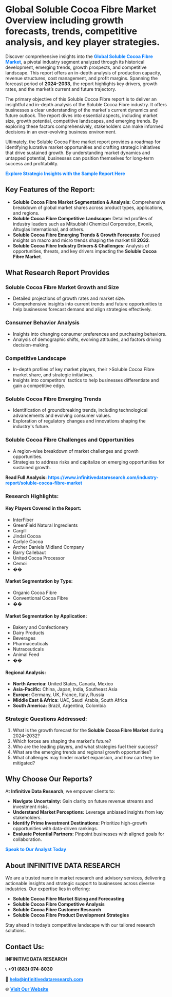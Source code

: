 <h1>Global Soluble Cocoa Fibre Market Overview including growth forecasts, trends, competitive analysis, and key player strategies.</h1>
<p>
Discover comprehensive insights into the 
<a href="https://www.infinitivedataresearch.com/industry-report/soluble-cocoa-fibre-market" rel="dofollow" style="color: #007BFF; text-decoration: none;"><strong>Global Soluble Cocoa Fibre Market</strong></a>, a pivotal industry segment analyzed through its historical development, emerging trends, growth prospects, and competitive landscape. This report offers an in-depth analysis of production capacity, revenue structures, cost management, and profit margins. Spanning the forecast period of <strong>2024–2033</strong>, the report highlights key drivers, growth rates, and the market’s current and future trajectory.
</p>
<p>
The primary objective of this Soluble Cocoa Fibre report is to deliver an insightful and in-depth analysis of the Soluble Cocoa Fibre industry. It offers businesses a clear understanding of the market's current dynamics and future outlook. The report dives into essential aspects, including market size, growth potential, competitive landscapes, and emerging trends. By exploring these factors comprehensively, stakeholders can make informed decisions in an ever-evolving business environment.
</p>
<p>
Ultimately, the Soluble Cocoa Fibre market report provides a roadmap for identifying lucrative market opportunities and crafting strategic initiatives that drive sustained growth. By understanding market dynamics and untapped potential, businesses can position themselves for long-term success and profitability.
</p>
<p>
<a href="https://www.infinitivedataresearch.com/request-sample/reportId=108314" style="color: #007BFF; text-decoration: none;"><strong>Explore Strategic Insights with the Sample Report Here</strong></a>
</p>

<h2>Key Features of the Report:</h2>
<ul>
<li><strong>Soluble Cocoa Fibre Market Segmentation & Analysis:</strong> Comprehensive breakdown of global market shares across product types, applications, and regions.</li>
<li><strong>Soluble Cocoa Fibre Competitive Landscape:</strong> Detailed profiles of industry leaders such as Mitsubishi Chemical Corporation, Evonik, Altuglas International, and others.</li>
<li><strong>Soluble Cocoa Fibre Emerging Trends & Growth Forecasts:</strong> Focused insights on macro and micro trends shaping the market till <strong>2032</strong>.</li>
<li><strong>Soluble Cocoa Fibre Industry Drivers & Challenges:</strong> Analysis of opportunities, threats, and key drivers impacting the <strong>Soluble Cocoa Fibre Market</strong>.</li>
</ul>

<h2>What Research Report Provides</h2>
<h3>Soluble Cocoa Fibre Market Growth and Size</h3>
<ul>
<li>Detailed projections of growth rates and market size.</li>
<li>Comprehensive insights into current trends and future opportunities to help businesses forecast demand and align strategies effectively.</li>
</ul>

<h3>Consumer Behavior Analysis</h3>
<ul>
<li>Insights into changing consumer preferences and purchasing behaviors.</li>
<li>Analysis of demographic shifts, evolving attitudes, and factors driving decision-making.</li>
</ul>

<h3>Competitive Landscape</h3>
<ul>
<li>In-depth profiles of key market players, their >Soluble Cocoa Fibre market share, and strategic initiatives.</li>
<li>Insights into competitors' tactics to help businesses differentiate and gain a competitive edge.</li>
</ul>

<h3>Soluble Cocoa Fibre Emerging Trends</h3>
<ul>
<li>Identification of groundbreaking trends, including technological advancements and evolving consumer values.</li>
<li>Exploration of regulatory changes and innovations shaping the industry's future.</li>
</ul>

<h3>Soluble Cocoa Fibre Challenges and Opportunities</h3>
<ul>
<li>A region-wise breakdown of market challenges and growth opportunities.</li>
<li>Strategies to address risks and capitalize on emerging opportunities for sustained growth.</li>
</ul>
<p><strong>Read Full Analysis:</strong> <a href="https://www.infinitivedataresearch.com/industry-report/soluble-cocoa-fibre-market" rel="dofollow" style="color: #007BFF; text-decoration: none;"><strong>https://www.infinitivedataresearch.com/industry-report/soluble-cocoa-fibre-market</strong></a></p>
<h3>Research Highlights:</h3>
<h4>Key Players Covered in the Report:</h4>
<ul><li>InterFiber</li><li>GreenField Natural Ingredients</li><li>Cargill</li><li>Jindal Cocoa</li><li>Carlyle Cocoa</li><li>Archer Daniels Midland Company</li><li>Barry Callebaut</li><li>United Cocoa Processor</li><li>Cemoi</li><li>��</li></ul>
<h4>Market Segmentation by Type:</h4>
<ul><li>Organic Cocoa Fibre</li><li>Conventional Cocoa Fibre</li><li>��</li></ul>
<h4>Market Segmentation by Application:</h4>
<ul><li>Bakery and Confectionery</li><li>Dairy Products</li><li>Beverages</li><li>Pharmaceuticals</li><li>Nutraceuticals</li><li>Animal Feed</li><li>��</li></ul>

<h4>Regional Analysis:</h4>
<ul>
<li><strong>North America:</strong> United States, Canada, Mexico</li>
<li><strong>Asia-Pacific:</strong> China, Japan, India, Southeast Asia</li>
<li><strong>Europe:</strong> Germany, UK, France, Italy, Russia</li>
<li><strong>Middle East & Africa:</strong> UAE, Saudi Arabia, South Africa</li>
<li><strong>South America:</strong> Brazil, Argentina, Colombia</li>
</ul>

<h3>Strategic Questions Addressed:</h3>
<ol>
<li>What is the growth forecast for the <strong>Soluble Cocoa Fibre Market</strong> during 2024–2032?</li>
<li>Which forces are shaping the market's future?</li>
<li>Who are the leading players, and what strategies fuel their success?</li>
<li>What are the emerging trends and regional growth opportunities?</li>
<li>What challenges may hinder market expansion, and how can they be mitigated?</li>
</ol>

<h2>Why Choose Our Reports?</h2>
<p>At <strong>Infinitive Data Research</strong>, we empower clients to:</p>
<ul>
<li><strong>Navigate Uncertainty:</strong> Gain clarity on future revenue streams and investment risks.</li>
<li><strong>Understand Market Perceptions:</strong> Leverage unbiased insights from key stakeholders.</li>
<li><strong>Identify Prime Investment Destinations:</strong> Prioritize high-growth opportunities with data-driven rankings.</li>
<li><strong>Evaluate Potential Partners:</strong> Pinpoint businesses with aligned goals for collaboration.</li>
</ul>
<p><a href="https://www.infinitivedataresearch.com/industry-report/soluble-cocoa-fibre-market" rel="dofollow" style="color: #007BFF; text-decoration: none;"><strong>Speak to Our Analyst Today</strong></a></p>

<h2>About INFINITIVE DATA RESEARCH</h2>
<p>We are a trusted name in market research and advisory services, delivering actionable insights and strategic support to businesses across diverse industries. Our expertise lies in offering:</p>
<ul>
<li><strong>Soluble Cocoa Fibre Market Sizing and Forecasting</strong></li>
<li><strong>Soluble Cocoa Fibre Competitive Analysis</strong></li>
<li><strong>Soluble Cocoa Fibre Customer Research</strong></li>
<li><strong>Soluble Cocoa Fibre Product Development Strategies</strong></li>
</ul>
<p>Stay ahead in today’s competitive landscape with our tailored research solutions.</p>

<h2>Contact Us:</h2>
<p><strong>INFINITIVE DATA RESEARCH</strong></p>
<p>📞 <strong>+91 (883) 074-8030</strong></p>
<p>📧 <strong><a href="mailto:help@infinitivedataresearch.com" style="color: #007BFF;">help@infinitivedataresearch.com</a></strong></p>
<p>🌐 <strong><a href="https://www.infinitivedataresearch.com" rel="dofollow" style="color: #007BFF;">Visit Our Website</a></strong></p>